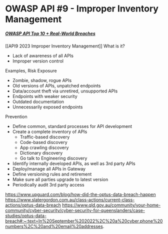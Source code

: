 # OWASP API #9 - Improper Inventory Management
##### [OWASP API Top 10 + Real-World Breaches](https://university.apisec.ai/products/api-security-fundamentals-2025/categories/2157142220)
[[API9 2023 Improper Inventory Management]]
What is it?
* Lack of awareness of all APIs
* Improper version control

Examples, Risk Exposure
* Zombie, shadow, rogue APIs
* Old versions of APIs, unpatched endpoints
* Data/account theft via unretired, unsupported APIs
* Endpoints with weaker security
* Outdated documentation
* Unnecessarily exposed endpoints


Prevention
* Define common, standard processes for API development 
* Create a complete inventory of APIs 
	* Traffic-based discovery 
	* Code-based discovery 
	* App crawling discovery 
	* Dictionary discovery 
	* Go talk to Engineering discovery 
* Identify internally developed APIs, as well as 3rd party APIs 
* Deploy/manage all APIs in Gateway 
* Define versioning rules and retirement 
* Make sure all parties upgrade to latest version 
* Periodically audit 3rd party access


https://www.upguard.com/blog/how-did-the-optus-data-breach-happen
https://www.slatergordon.com.au/class-actions/current-class-actions/optus-data-breach
https://www.qld.gov.au/community/your-home-community/cyber-security/cyber-security-for-queenslanders/case-studies/optus-data-breach#:~:text=In%20September%202022%2C%20a%20cyber,phone%20numbers%2C%20and%20email%20addresses.